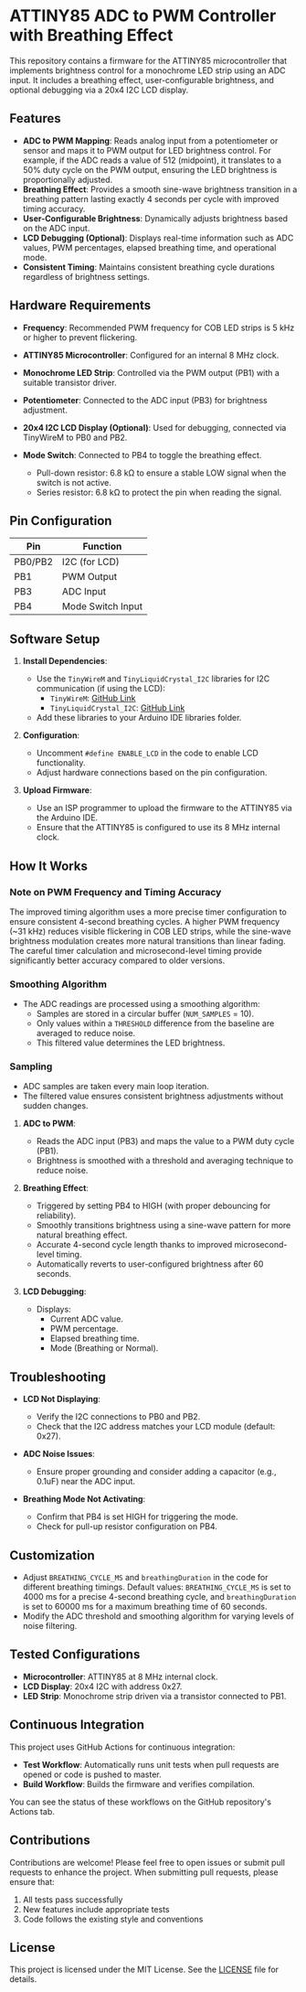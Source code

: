 # ATTINY85 ADC to PWM Controller with Breathing Effect

This repository contains a firmware for the ATTINY85 microcontroller that implements brightness control for a monochrome LED strip using an ADC input. It includes a breathing effect, user-configurable brightness, and optional debugging via a 20x4 I2C LCD display.

## Features

- **ADC to PWM Mapping**: Reads analog input from a potentiometer or sensor and maps it to PWM output for LED brightness control. For example, if the ADC reads a value of 512 (midpoint), it translates to a 50% duty cycle on the PWM output, ensuring the LED brightness is proportionally adjusted.
- **Breathing Effect**: Provides a smooth sine-wave brightness transition in a breathing pattern lasting exactly 4 seconds per cycle with improved timing accuracy.
- **User-Configurable Brightness**: Dynamically adjusts brightness based on the ADC input.
- **LCD Debugging (Optional)**: Displays real-time information such as ADC values, PWM percentages, elapsed breathing time, and operational mode.
- **Consistent Timing**: Maintains consistent breathing cycle durations regardless of brightness settings.

## Hardware Requirements

- **Frequency**: Recommended PWM frequency for COB LED strips is 5 kHz or higher to prevent flickering.

- **ATTINY85 Microcontroller**: Configured for an internal 8 MHz clock.
- **Monochrome LED Strip**: Controlled via the PWM output (PB1) with a suitable transistor driver.
- **Potentiometer**: Connected to the ADC input (PB3) for brightness adjustment.
- **20x4 I2C LCD Display (Optional)**: Used for debugging, connected via TinyWireM to PB0 and PB2.
- **Mode Switch**: Connected to PB4 to toggle the breathing effect.
  - Pull-down resistor: 6.8 kΩ to ensure a stable LOW signal when the switch is not active.
  - Series resistor: 6.8 kΩ to protect the pin when reading the signal.

## Pin Configuration

| Pin     | Function           |
|---------|--------------------|
| PB0/PB2 | I2C (for LCD)      |
| PB1     | PWM Output         |
| PB3     | ADC Input          |
| PB4     | Mode Switch Input  |

## Software Setup

1. **Install Dependencies**:
   - Use the `TinyWireM` and `TinyLiquidCrystal_I2C` libraries for I2C communication (if using the LCD):
     - `TinyWireM`: [GitHub Link](https://github.com/adafruit/TinyWireM)
     - `TinyLiquidCrystal_I2C`: [GitHub Link](https://github.com/lucas-inacio/TinyLiquidCrystal_I2C)
   - Add these libraries to your Arduino IDE libraries folder.

2. **Configuration**:
   - Uncomment `#define ENABLE_LCD` in the code to enable LCD functionality.
   - Adjust hardware connections based on the pin configuration.

3. **Upload Firmware**:
   - Use an ISP programmer to upload the firmware to the ATTINY85 via the Arduino IDE.
   - Ensure that the ATTINY85 is configured to use its 8 MHz internal clock.

## How It Works

### Note on PWM Frequency and Timing Accuracy
The improved timing algorithm uses a more precise timer configuration to ensure consistent 4-second breathing cycles. A higher PWM frequency (~31 kHz) reduces visible flickering in COB LED strips, while the sine-wave brightness modulation creates more natural transitions than linear fading. The careful timer calculation and microsecond-level timing provide significantly better accuracy compared to older versions.

### Smoothing Algorithm
- The ADC readings are processed using a smoothing algorithm:
  - Samples are stored in a circular buffer (`NUM_SAMPLES` = 10).
  - Only values within a `THRESHOLD` difference from the baseline are averaged to reduce noise.
  - This filtered value determines the LED brightness.

### Sampling
- ADC samples are taken every main loop iteration.
- The filtered value ensures consistent brightness adjustments without sudden changes.

1. **ADC to PWM**:
   - Reads the ADC input (PB3) and maps the value to a PWM duty cycle (PB1).
   - Brightness is smoothed with a threshold and averaging technique to reduce noise.

2. **Breathing Effect**:
   - Triggered by setting PB4 to HIGH (with proper debouncing for reliability).
   - Smoothly transitions brightness using a sine-wave pattern for more natural breathing effect.
   - Accurate 4-second cycle length thanks to improved microsecond-level timing.
   - Automatically reverts to user-configured brightness after 60 seconds.

3. **LCD Debugging**:
   - Displays:
     - Current ADC value.
     - PWM percentage.
     - Elapsed breathing time.
     - Mode (Breathing or Normal).

## Troubleshooting

- **LCD Not Displaying**:
  - Verify the I2C connections to PB0 and PB2.
  - Check that the I2C address matches your LCD module (default: 0x27).

- **ADC Noise Issues**:
  - Ensure proper grounding and consider adding a capacitor (e.g., 0.1uF) near the ADC input.

- **Breathing Mode Not Activating**:
  - Confirm that PB4 is set HIGH for triggering the mode.
  - Check for pull-up resistor configuration on PB4.

## Customization

- Adjust `BREATHING_CYCLE_MS` and `breathingDuration` in the code for different breathing timings. Default values: `BREATHING_CYCLE_MS` is set to 4000 ms for a precise 4-second breathing cycle, and `breathingDuration` is set to 60000 ms for a maximum breathing time of 60 seconds.
- Modify the ADC threshold and smoothing algorithm for varying levels of noise filtering.

## Tested Configurations

- **Microcontroller**: ATTINY85 at 8 MHz internal clock.
- **LCD Display**: 20x4 I2C with address 0x27.
- **LED Strip**: Monochrome strip driven via a transistor connected to PB1.

## Continuous Integration

This project uses GitHub Actions for continuous integration:

- **Test Workflow**: Automatically runs unit tests when pull requests are opened or code is pushed to master.
- **Build Workflow**: Builds the firmware and verifies compilation.

You can see the status of these workflows on the GitHub repository's Actions tab.

## Contributions

Contributions are welcome! Please feel free to open issues or submit pull requests to enhance the project. When submitting pull requests, please ensure that:

1. All tests pass successfully
2. New features include appropriate tests
3. Code follows the existing style and conventions

## License

This project is licensed under the MIT License. See the [LICENSE](LICENSE) file for details.

